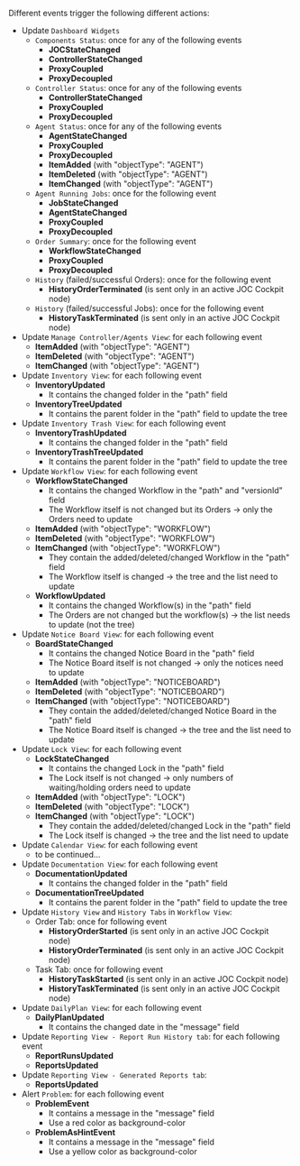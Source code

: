 Different events trigger the following different actions:

* Update ``Dashboard Widgets``
	* ``Components Status``: once for any of the following events
		* **JOCStateChanged**
		* **ControllerStateChanged**
		* **ProxyCoupled**
		* **ProxyDecoupled**
	* ``Controller Status``: once for any of the following events
		* **ControllerStateChanged**
		* **ProxyCoupled**
		* **ProxyDecoupled**
	* ``Agent Status``: once for any of the following events
		* **AgentStateChanged**
		* **ProxyCoupled**
		* **ProxyDecoupled**
		* **ItemAdded** (with "objectType": "AGENT")
		* **ItemDeleted** (with "objectType": "AGENT")
		* **ItemChanged** (with "objectType": "AGENT")
	* ``Agent Running Jobs``: once for the following event
		* **JobStateChanged**
		* **AgentStateChanged**
		* **ProxyCoupled**
		* **ProxyDecoupled**
	* ``Order Summary``: once for the following event
		* **WorkflowStateChanged**
		* **ProxyCoupled**
		* **ProxyDecoupled**
	* ``History`` (failed/successful Orders): once for the following event
		* **HistoryOrderTerminated** (is sent only in an active JOC Cockpit node)
	* ``History`` (failed/successful Jobs): once for the following event
		* **HistoryTaskTerminated** (is sent only in an active JOC Cockpit node)
* Update ``Manage Controller/Agents View``: for each following event
	* **ItemAdded** (with "objectType": "AGENT")
	* **ItemDeleted** (with "objectType": "AGENT")
	* **ItemChanged** (with "objectType": "AGENT")
* Update ``Inventory View``: for each following event
	* **InventoryUpdated**
		* It contains the changed folder in the "path" field
	* **InventoryTreeUpdated**
		* It contains the parent folder in the "path" field to update the tree
* Update ``Inventory Trash View``: for each following event
	* **InventoryTrashUpdated**
		* It contains the changed folder in the "path" field
	* **InventoryTrashTreeUpdated**
		* It contains the parent folder in the "path" field to update the tree
* Update ``Workflow View``: for each following event
	* **WorkflowStateChanged**
		* It contains the changed Workflow in the "path" and "versionId" field
		* The Workflow itself is not changed but its Orders -> only the Orders need to update 
	* **ItemAdded** (with "objectType": "WORKFLOW")
	* **ItemDeleted** (with "objectType": "WORKFLOW")
	* **ItemChanged** (with "objectType": "WORKFLOW") 
		* They contain the added/deleted/changed Workflow in the "path" field
		* The Workflow itself is changed -> the tree and the list need to update
	* **WorkflowUpdated**
		* It contains the changed Workflow(s) in the "path" field
		* The Orders are not changed but the workflow(s) -> the list needs to update (not the tree)
* Update ``Notice Board View``: for each following event
	* **BoardStateChanged**
		* It contains the changed Notice Board in the "path" field
		* The Notice Board itself is not changed -> only the notices need to update
	* **ItemAdded** (with "objectType": "NOTICEBOARD")
	* **ItemDeleted** (with "objectType": "NOTICEBOARD")
	* **ItemChanged** (with "objectType": "NOTICEBOARD") 
		* They contain the added/deleted/changed Notice Board in the "path" field
		* The Notice Board itself is changed -> the tree and the list need to update
* Update ``Lock View``: for each following event
	* **LockStateChanged**
		* It contains the changed Lock in the "path" field
		* The Lock itself is not changed -> only numbers of waiting/holding orders need to update
	* **ItemAdded** (with "objectType": "LOCK")
	* **ItemDeleted** (with "objectType": "LOCK")
	* **ItemChanged** (with "objectType": "LOCK") 
		* They contain the added/deleted/changed Lock in the "path" field
		* The Lock itself is changed -> the tree and the list need to update
* Update ``Calendar View``: for each following event
	* to be continued...
* Update ``Documentation View``: for each following event
	* **DocumentationUpdated**
		* It contains the changed folder in the "path" field
	* **DocumentationTreeUpdated**
		* It contains the parent folder in the "path" field to update the tree
* Update ``History View`` and ``History Tabs`` in ``Workflow View``: 
	* Order Tab: once for following event
		* **HistoryOrderStarted**  (is sent only in an active JOC Cockpit node)
		* **HistoryOrderTerminated**  (is sent only in an active JOC Cockpit node)
	* Task Tab: once for following event
		* **HistoryTaskStarted**  (is sent only in an active JOC Cockpit node)
		* **HistoryTaskTerminated**  (is sent only in an active JOC Cockpit node)
* Update ``DailyPlan View``: for each following event 
	* **DailyPlanUpdated**
		* It contains the changed date in the "message" field
* Update ``Reporting View - Report Run History tab``: for each following event 
    * **ReportRunsUpdated**
    * **ReportsUpdated**
* Update ``Reporting View - Generated Reports tab``: 
    * **ReportsUpdated**
* Alert ``Problem``: for each following event
	* **ProblemEvent** 
		* It contains a message in the "message" field
		* Use a red color as background-color
	* **ProblemAsHintEvent** 
		* It contains a message in the "message" field
		* Use a yellow color as background-color 
		